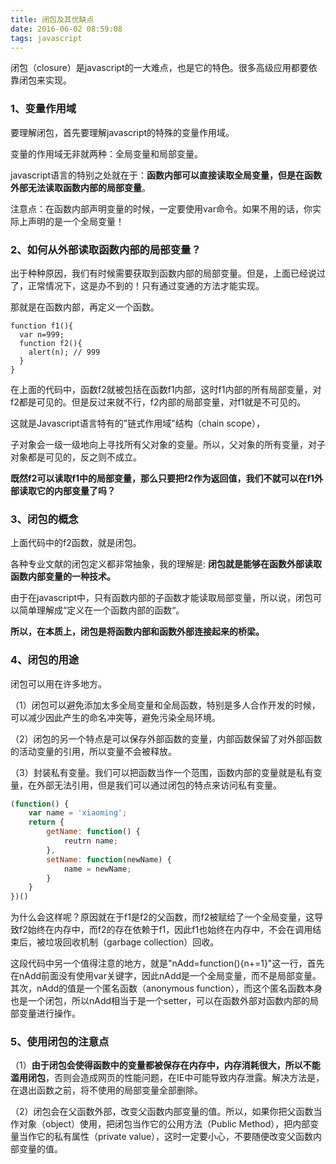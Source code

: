 ```yaml
---
title: 闭包及其优缺点
date: 2016-06-02 08:59:08
tags: javascript
---
```

闭包（closure）是javascript的一大难点，也是它的特色。很多高级应用都要依靠闭包来实现。

<!--More-->

###	1、变量作用域

要理解闭包，首先要理解javascript的特殊的变量作用域。

变量的作用域无非就两种：全局变量和局部变量。

javascript语言的特别之处就在于：**函数内部可以直接读取全局变量，但是在函数外部无法读取函数内部的局部变量**。

注意点：在函数内部声明变量的时候，一定要使用var命令。如果不用的话，你实际上声明的是一个全局变量！

### 2、如何从外部读取函数内部的局部变量？

出于种种原因，我们有时候需要获取到函数内部的局部变量。但是，上面已经说过了，正常情况下，这是办不到的！只有通过变通的方法才能实现。

那就是在函数内部，再定义一个函数。
```
function f1(){
  var n=999;
  function f2(){
    alert(n); // 999
  }
}
```
在上面的代码中，函数f2就被包括在函数f1内部，这时f1内部的所有局部变量，对f2都是可见的。但是反过来就不行，f2内部的局部变量，对f1就是不可见的。

这就是Javascript语言特有的"链式作用域"结构（chain scope），

子对象会一级一级地向上寻找所有父对象的变量。所以，父对象的所有变量，对子对象都是可见的，反之则不成立。

**既然f2可以读取f1中的局部变量，那么只要把f2作为返回值，我们不就可以在f1外部读取它的内部变量了吗？**

### 3、闭包的概念

上面代码中的f2函数，就是闭包。

各种专业文献的闭包定义都非常抽象，我的理解是: **闭包就是能够在函数外部读取函数内部变量的一种技术。**

由于在javascript中，只有函数内部的子函数才能读取局部变量，所以说，闭包可以简单理解成“定义在一个函数内部的函数“。

**所以，在本质上，闭包是将函数内部和函数外部连接起来的桥梁。**

### 4、闭包的用途

闭包可以用在许多地方。

（1）闭包可以避免添加太多全局变量和全局函数，特别是多人合作开发的时候，可以减少因此产生的命名冲突等，避免污染全局环境。

（2）闭包的另一个特点是可以保存外部函数的变量，内部函数保留了对外部函数的活动变量的引用，所以变量不会被释放。

（3）封装私有变量。我们可以把函数当作一个范围，函数内部的变量就是私有变量，在外部无法引用，但是我们可以通过闭包的特点来访问私有变量。

```js
(function() {
    var name = 'xiaoming';
    return {
        getName: function() {
            reutrn name;
        },
        setName: function(newName) {
            name = newName;
        }
    }
})()
```



为什么会这样呢？原因就在于f1是f2的父函数，而f2被赋给了一个全局变量，这导致f2始终在内存中，而f2的存在依赖于f1，因此f1也始终在内存中，不会在调用结束后，被垃圾回收机制（garbage collection）回收。

这段代码中另一个值得注意的地方，就是"nAdd=function(){n+=1}"这一行，首先在nAdd前面没有使用var关键字，因此nAdd是一个全局变量，而不是局部变量。其次，nAdd的值是一个匿名函数（anonymous function），而这个匿名函数本身也是一个闭包，所以nAdd相当于是一个setter，可以在函数外部对函数内部的局部变量进行操作。

### 5、使用闭包的注意点

（1）**由于闭包会使得函数中的变量都被保存在内存中，内存消耗很大，所以不能滥用闭包**，否则会造成网页的性能问题，在IE中可能导致内存泄露。解决方法是，在退出函数之前，将不使用的局部变量全部删除。

（2）闭包会在父函数外部，改变父函数内部变量的值。所以，如果你把父函数当作对象（object）使用，把闭包当作它的公用方法（Public Method），把内部变量当作它的私有属性（private value），这时一定要小心，不要随便改变父函数内部变量的值。

 